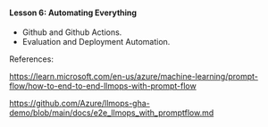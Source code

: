 ####  Lesson 6: Automating Everything

 - Github and Github Actions. 
 - Evaluation and Deployment Automation.


References:

https://learn.microsoft.com/en-us/azure/machine-learning/prompt-flow/how-to-end-to-end-llmops-with-prompt-flow

https://github.com/Azure/llmops-gha-demo/blob/main/docs/e2e_llmops_with_promptflow.md 
